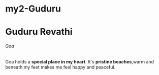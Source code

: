 # my2-Guduru
# Guduru Revathi
###### Goa
Goa holds a **special place in my heart**. It's **pristine beaches**,warm and beneath my feet makes me feel happy and peaceful.


   
